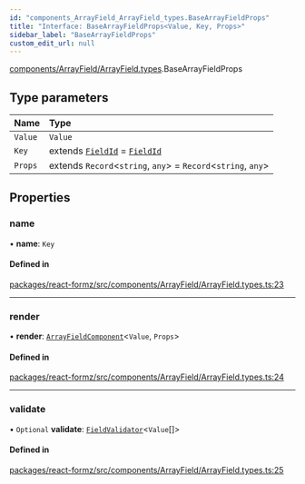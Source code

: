```yaml
---
id: "components_ArrayField_ArrayField_types.BaseArrayFieldProps"
title: "Interface: BaseArrayFieldProps<Value, Key, Props>"
sidebar_label: "BaseArrayFieldProps"
custom_edit_url: null
---
```


[components/ArrayField/ArrayField.types](../modules/components_ArrayField_ArrayField_types.md).BaseArrayFieldProps

## Type parameters

| Name | Type |
| :------ | :------ |
| `Value` | `Value` |
| `Key` | extends [`FieldId`](../modules/types_field.md#fieldid) = [`FieldId`](../modules/types_field.md#fieldid) |
| `Props` | extends `Record`<`string`, `any`\> = `Record`<`string`, `any`\> |

## Properties

### name

• **name**: `Key`

#### Defined in

[packages/react-formz/src/components/ArrayField/ArrayField.types.ts:23](https://github.com/ZerryStack/react-formz/blob/main/packages/react-formz/src/components/ArrayField/ArrayField.types.ts#L23)

___

### render

• **render**: [`ArrayFieldComponent`](../modules/components_ArrayField_ArrayField_types.md#arrayfieldcomponent)<`Value`, `Props`\>

#### Defined in

[packages/react-formz/src/components/ArrayField/ArrayField.types.ts:24](https://github.com/ZerryStack/react-formz/blob/main/packages/react-formz/src/components/ArrayField/ArrayField.types.ts#L24)

___

### validate

• `Optional` **validate**: [`FieldValidator`](../modules/types_field.md#fieldvalidator)<`Value`[]\>

#### Defined in

[packages/react-formz/src/components/ArrayField/ArrayField.types.ts:25](https://github.com/ZerryStack/react-formz/blob/main/packages/react-formz/src/components/ArrayField/ArrayField.types.ts#L25)

